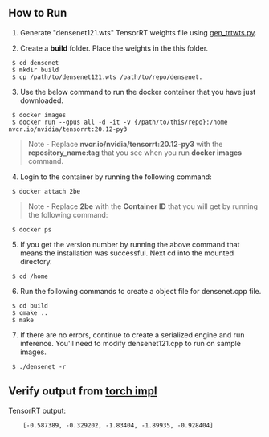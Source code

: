 ## How to Run

1. Generate "densenet121.wts" TensorRT weights file using [gen_trtwts.py](https://github.com/makaveli10/torchtrtz/blob/main/densenet/gen_trtwts.py).

2. Create a **build** folder. Place the weights in the this folder. 
```
 $ cd densenet
 $ mkdir build 
 $ cp /path/to/densenet121.wts /path/to/repo/densenet.
```
3. Use the below command to run the docker container that you have just downloaded. 
```
 $ docker images
 $ docker run --gpus all -d -it -v {/path/to/this/repo}:/home nvcr.io/nvidia/tensorrt:20.12-py3
```
> Note - Replace **nvcr.io/nvidia/tensorrt:20.12-py3** with the **repository_name:tag** that you see when you run __docker images__ command. 
4. Login to the container by running the following command:
```
 $ docker attach 2be
```
> Note - Replace **2be** with the **Container ID** that you will get by running the following command:
```
 $ docker ps
```

5. If you get the version number by running the above command that means the installation was successful. Next cd into the mounted directory.
```
 $ cd /home
```
6. Run the following commands to create a object file for densenet.cpp file. 
```
 $ cd build
 $ cmake ..
 $ make
```
7. If there are no errors, continue to create a serialized engine and run inference.
You'll need to modify densenet121.cpp to run on sample images. 
```
 $ ./densenet -r
```

## Verify output from [torch impl](https://github.com/makaveli10/torchtrtz/blob/main/densenet/README.md)
TensorRT output:
```
    [-0.587389, -0.329202, -1.83404, -1.89935, -0.928404]
```
